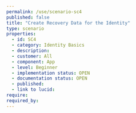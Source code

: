 ```yaml
---
permalink: /use/scenario-sc4
published: false
title: "Create Recovery Data for the Identity"
type: scenario
properties:
  - id: SC4
  - category: Identity Basics
  - description:
  - customer: All
  - component: App
  - level: Beginner
  - implementation status: OPEN
  - documentation status: OPEN
  - published:
  - link to lucid:
require:
required_by:
---
```

